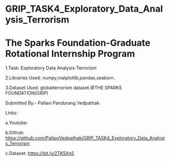 # GRIP_TASK4_Exploratory_Data_Analysis_Terrorism

# The Sparks Foundation-Graduate Rotational Internship Program

1.Task: Exploratory Data Analysis-Terrorism

2.Libraries Used: numpy,matplotilb,pandas,seaborn.

3.Dataset Used: globalterrorism dataset.@THE SPARKS FOUNDATION(GRIP)

Submitted By:- Pallavi Pandurang Vedpathak

Links:

a.Youtube:

b.Github: https://github.com/PallaviVedpathak/GRIP_TASK4_Exploratory_Data_Analysis_Terrorism

c.Dataset: https://bit.ly/2TK5Xn5
